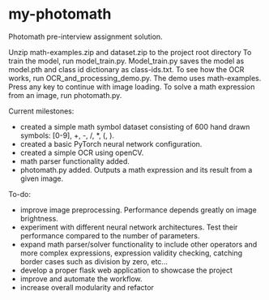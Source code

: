 # my-photomath

Photomath pre-interview assignment solution.

Unzip math-examples.zip and dataset.zip to the project root directory
To train the model, run model_train.py. Model_train.py saves the model as model.pth and class id dictionary as class-ids.txt.
To see how the OCR works, run OCR_and_processing_demo.py. The demo uses math-examples. Press any key to continue with image loading.
To solve a math expression from an image, run photomath.py.


Current milestones:
- created a simple math symbol dataset consisting of 600 hand drawn symbols: [0-9], +, -, /, *, (, ).
- created a basic PyTorch neural network configuration. 
- created a simple OCR using openCV.
- math parser functionality added.
- photomath.py added. Outputs a math expression and its result from a given image.

To-do: 
- improve image preprocessing. Performance depends greatly on image brightness. 
- experiment with different neural network architectures. Test their performance compared to the number of parameters.
- expand math parser/solver functionality to include other operators and more complex expressions, expression validity checking,
  catching border cases such as division by zero, etc... 
- develop a proper flask web application to showcase the project
- improve and automate the workflow.
- increase overall modularity and refactor

